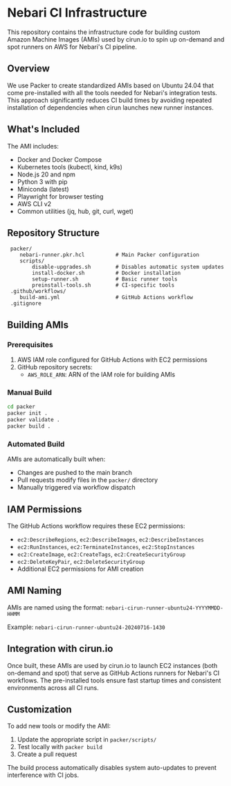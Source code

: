 # Nebari CI Infrastructure

This repository contains the infrastructure code for building custom Amazon Machine Images (AMIs) used by cirun.io to spin up on-demand and spot runners on AWS for Nebari's CI pipeline.

## Overview

We use Packer to create standardized AMIs based on Ubuntu 24.04 that come pre-installed with all the tools needed for Nebari's integration tests. This approach significantly reduces CI build times by avoiding repeated installation of dependencies when cirun launches new runner instances.

## What's Included

The AMI includes:
- Docker and Docker Compose
- Kubernetes tools (kubectl, kind, k9s)
- Node.js 20 and npm
- Python 3 with pip
- Miniconda (latest)
- Playwright for browser testing
- AWS CLI v2
- Common utilities (jq, hub, git, curl, wget)

## Repository Structure

```
 packer/
    nebari-runner.pkr.hcl          # Main Packer configuration
    scripts/
        disable-upgrades.sh        # Disables automatic system updates
        install-docker.sh          # Docker installation
        setup-runner.sh            # Basic runner tools
        preinstall-tools.sh        # CI-specific tools
 .github/workflows/
    build-ami.yml                  # GitHub Actions workflow
 .gitignore
```

## Building AMIs

### Prerequisites

1. AWS IAM role configured for GitHub Actions with EC2 permissions
2. GitHub repository secrets:
   - `AWS_ROLE_ARN`: ARN of the IAM role for building AMIs

### Manual Build

```bash
cd packer
packer init .
packer validate .
packer build .
```

### Automated Build

AMIs are automatically built when:
- Changes are pushed to the main branch
- Pull requests modify files in the `packer/` directory
- Manually triggered via workflow dispatch

## IAM Permissions

The GitHub Actions workflow requires these EC2 permissions:
- `ec2:DescribeRegions`, `ec2:DescribeImages`, `ec2:DescribeInstances`
- `ec2:RunInstances`, `ec2:TerminateInstances`, `ec2:StopInstances`
- `ec2:CreateImage`, `ec2:CreateTags`, `ec2:CreateSecurityGroup`
- `ec2:DeleteKeyPair`, `ec2:DeleteSecurityGroup`
- Additional EC2 permissions for AMI creation

## AMI Naming

AMIs are named using the format: `nebari-cirun-runner-ubuntu24-YYYYMMDD-HHMM`

Example: `nebari-cirun-runner-ubuntu24-20240716-1430`

## Integration with cirun.io

Once built, these AMIs are used by cirun.io to launch EC2 instances (both on-demand and spot) that serve as GitHub Actions runners for Nebari's CI workflows. The pre-installed tools ensure fast startup times and consistent environments across all CI runs.

## Customization

To add new tools or modify the AMI:

1. Update the appropriate script in `packer/scripts/`
2. Test locally with `packer build`
3. Create a pull request

The build process automatically disables system auto-updates to prevent interference with CI jobs.
